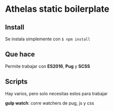 # Athelas static boilerplate



## Install

Se instala simplemente con ```$ npm install```

## Que hace

Permite trabajar con **ES2016**, **Pug** y **SCSS**

## Scripts

Hay varios, pero solo necesitas estos para trabajar

**gulp watch**: corre watchers de pug, js y css



